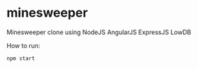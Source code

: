 minesweeper
===========

Minesweeper clone using NodeJS AngularJS ExpressJS LowDB


How to run:
~~~~
npm start
~~~~
